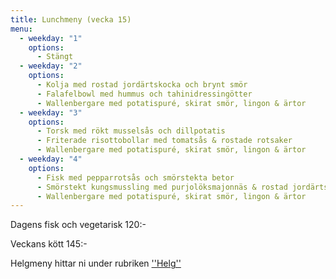 ```yaml
---
title: Lunchmeny (vecka 15)
menu:
  - weekday: "1"
    options:
      - Stängt
  - weekday: "2"
    options:
      - Kolja med rostad jordärtskocka och brynt smör
      - Falafelbowl med hummus och tahinidressingötter
      - Wallenbergare med potatispuré, skirat smör, lingon & ärtor
  - weekday: "3"
    options:
      - Torsk med rökt musselsås och dillpotatis
      - Friterade risottobollar med tomatsås & rostade rotsaker
      - Wallenbergare med potatispuré, skirat smör, lingon & ärtor
  - weekday: "4"
    options:
      - Fisk med pepparrotsås och smörstekta betor 
      - Smörstekt kungsmussling med purjolöksmajonnäs & rostad jordärtskocka
      - Wallenbergare med potatispuré, skirat smör, lingon & ärtor
---
```

Dagens fisk och vegetarisk 120:-

Veckans kött 145:-



Helgmeny hittar ni under rubriken [''Helg''](https://www.restaurangstoraholm.se/helg?i=2)